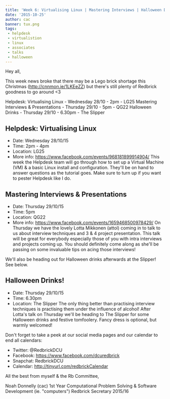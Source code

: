 ```yaml
---
title: 'Week 6: Virtualising Linux | Mastering Interviews | Halloween Drinks'
date: '2015-10-25'
author: cac
banner: tux.png
tags:
 - helpdesk
 - virtualistion
 - linux
 - associates
 - talks
 - halloween
---
```


Hey all,

This week news broke that there may be a Lego brick shortage this
Christmas (http://cnnmon.ie/1LKEeZZ) but there's still plenty of Redbrick
goodness to go around <3

Helpdesk: Virtualising Linux - Wednesday 28/10 - 2pm - LG25
Mastering Interviews & Presentations - Thursday 29/10 - 5pm - QG22
Halloween Drinks - Thursday 29/10 - 6.30pm - The Slipper

 <!-- more -->

## Helpdesk: Virtualising Linux
 - Date: Wednesday 28/10/15
 - Time: 2pm - 4pm
 - Location: LG25
 - More info: https://www.facebook.com/events/968181899914904/
This week the Helpdesk team will go through how to set up a Virtual
Machine (VM) & a basic Linux install and configuration.
They'll be on hand to answer questions as the tutorial goes. Make sure to
turn up if you want to pester Helpdesk like I do.

## Mastering Interviews & Presentations
 - Date: Thursday 29/10/15
 - Time: 5pm
 - Location: QG22
 - More info: https://www.facebook.com/events/1659468500978429/
On Thursday we have the lovely Lotta Mikkonen (attol) coming in to talk to
us about interview techniques and 3 & 4 project presentation. This talk
will be great for everybody especially those of you with intra interviews
and projects coming up. You should definitely come along as she'll be
passing on some invaluable tips on acing those interviews!

We'll also be heading out for Halloween drinks afterwards at the Slipper!
See below.

## Halloween Drinks!
 - Date: Thursday 29/10/15
 - Time: 6.30pm
 - Location: The Slipper
The only thing better than practising interview techniques is practising
them under the influence of alcohol! After Lotta's talk on Thursday we'll
be heading to The Slipper for some Halloween drinks and festive
tomfoolery. Fancy dress is optional, but warmly welcomed!

Don't forget to take a peek at our social media pages and our calendar to
end all calendars:
- Twitter:  @RedbrickDCU
- Facebook: https://www.facebook.com/dcuredbrick
- Snapchat: RedbrickDCU
- Calendar: http://tinyurl.com/redbrickCalendar


All the best from myself & the Rb Committee,

Noah Donnelly (cac)
1st Year Computational Problem Solving & Software Development (ie.
"computers")
Redbrick Secretary 2015/16
